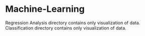 # Machine-Learning

Regression Analysis directory contains only visualization of data.
Classification directory contains only visualization of data.
